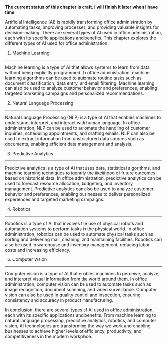 **The current status of this chapter is draft. I will finish it later when I have time**

Artificial Intelligence (AI) is rapidly transforming office administration by automating tasks, improving processes, and providing valuable insights for decision-making. There are several types of AI used in office administration, each with its specific applications and benefits. This chapter explores the different types of AI used for office administration.

1. Machine Learning
-------------------

Machine learning is a type of AI that allows systems to learn from data without being explicitly programmed. In office administration, machine learning algorithms can be used to automate routine tasks such as document classification, data entry, and email filtering. Machine learning can also be used to analyze customer behavior and preferences, enabling targeted marketing campaigns and personalized recommendations.

2. Natural Language Processing
------------------------------

Natural Language Processing (NLP) is a type of AI that enables machines to understand, interpret, and interact with human language. In office administration, NLP can be used to automate the handling of customer inquiries, scheduling appointments, and drafting emails. NLP can also be used to extract information from unstructured data sources such as documents, enabling efficient data management and analysis.

3. Predictive Analytics
-----------------------

Predictive analytics is a type of AI that uses data, statistical algorithms, and machine learning techniques to identify the likelihood of future outcomes based on historical data. In office administration, predictive analytics can be used to forecast resource allocation, budgeting, and inventory management. Predictive analytics can also be used to analyze customer behavior and preferences, enabling businesses to deliver personalized experiences and targeted marketing campaigns.

4. Robotics
-----------

Robotics is a type of AI that involves the use of physical robots and automation systems to perform tasks in the physical world. In office administration, robotics can be used to automate physical tasks such as sorting and delivering mail, cleaning, and maintaining facilities. Robotics can also be used in warehouse and inventory management, reducing labor costs and increasing efficiency.

5. Computer Vision
------------------

Computer vision is a type of AI that enables machines to perceive, analyze, and interpret visual information from the world around them. In office administration, computer vision can be used to automate tasks such as image recognition, document scanning, and video surveillance. Computer vision can also be used in quality control and inspection, ensuring consistency and accuracy in product manufacturing.

In conclusion, there are several types of AI used in office administration, each with its specific applications and benefits. From machine learning to natural language processing, predictive analytics, robotics, and computer vision, AI technologies are transforming the way we work and enabling businesses to achieve higher levels of efficiency, productivity, and competitiveness in the modern workplace.
